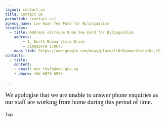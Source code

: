 ```yaml
---
layout: contact_us
title: Contact Us
permalink: /contact-us/
agency_name: Lee Kuan Yew Fund for Bilingualism
locations:
  - title: Address <br/>Lee Kuan Yew Fund for Bilingualism
    address:
        - 1. North Buona Vista Drive
        - Singapore 138675
    maps_link: https://www.google.com/maps/place/1+N+Buona+Vista+Dr,+Singapore+138675/@1.3054075,103.7887384,17z/data=!3m1!4b1!4m5!3m4!1s0x31da1a43b6c4fc13:0xe0f68e977a69968f!8m2!3d1.3054021!4d103.7909271!5m1!1e1
contacts:
  - title:
    content:
    - email: moe_lkyfb@moe.gov.sg
    - phone: +65 6879 6975
    
---
```


 <p style="font-family:Calibri;font-size:20px">We apologise that we are unable to answer phone enquiries as our staff are working from home during this period of time.</p>

<div class="btntop"><a href="#top" style="text-decoration:none;">Top</a></div>
